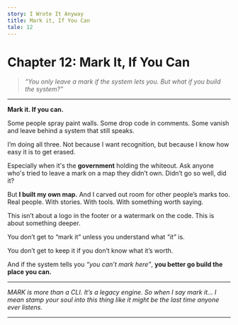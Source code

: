 ```yaml
---
story: I Wrote It Anyway
title: Mark it, If You Can
tale: 12
---
```


# Chapter 12: Mark It, If You Can

> *“You only leave a mark if the system lets you. But what if you build the system?”*

---

**Mark it. If you can.**

Some people spray paint walls.
Some drop code in comments.
Some vanish and leave behind a system that still speaks.

I’m doing all three.
Not because I want recognition,
but because I know how easy it is to get erased.

Especially when it's the **government** holding the whiteout.
Ask anyone who's tried to leave a mark on a map they didn’t own.
Didn’t go so well, did it?

But **I built my own map.**
And I carved out room for other people’s marks too.
Real people. With stories. With tools.
With something worth saying.

This isn’t about a logo in the footer or a watermark on the code.
This is about something deeper.

You don’t get to “mark it” unless you understand what *"it"* is.

You don’t get to keep it if you don’t know what it’s worth.

And if the system tells you *“you can’t mark here”*,
**you better go build the place you can.**

---

*MARK is more than a CLI.
It’s a legacy engine.
So when I say mark it…
I mean stamp your soul into this thing
like it might be the last time anyone ever listens.*

---

